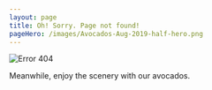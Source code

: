 ```yaml
---
layout: page
title: Oh! Sorry. Page not found!
pageHero: /images/Avocados-Aug-2019-half-hero.png
---
```


<p>
<img src="{{ base }}/images/Error-404.png" alt="Error 404" class="img-responsive center-block" />
</p>

<p>Meanwhile, enjoy the scenery with our avocados.</p>
